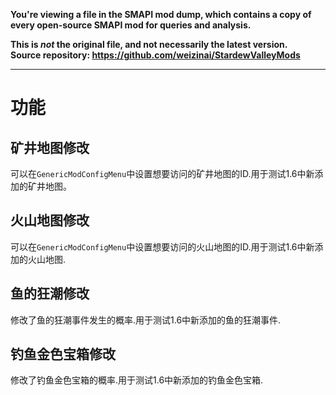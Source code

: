 **You're viewing a file in the SMAPI mod dump, which contains a copy of every open-source SMAPI mod
for queries and analysis.**

**This is _not_ the original file, and not necessarily the latest version.**  
**Source repository: https://github.com/weizinai/StardewValleyMods**

----

# 功能

## 矿井地图修改

可以在`GenericModConfigMenu`中设置想要访问的矿井地图的ID.用于测试1.6中新添加的矿井地图。

## 火山地图修改

可以在`GenericModConfigMenu`中设置想要访问的火山地图的ID.用于测试1.6中新添加的火山地图.

## 鱼的狂潮修改

修改了鱼的狂潮事件发生的概率.用于测试1.6中新添加的鱼的狂潮事件.

## 钓鱼金色宝箱修改

修改了钓鱼金色宝箱的概率.用于测试1.6中新添加的钓鱼金色宝箱.